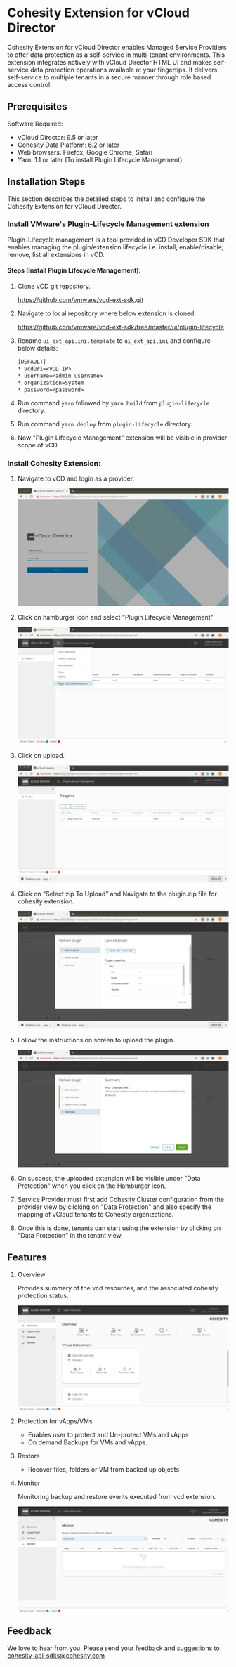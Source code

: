 # Cohesity Extension for vCloud Director

Cohesity Extension for vCloud Director enables Managed Service Providers to offer data protection as a self-service in multi-tenant environments. This extension integrates natively with vCloud Director HTML UI and makes self-service data protection operations available at your fingertips. It delivers self-service to multiple tenants in a secure manner through role based access control.

## Prerequisites

Software Required:

* vCloud Director: 9.5 or later
* Cohesity Data Platform: 6.2 or later
* Web browsers: Firefox, Google Chrome, Safari
* Yarn: 1.1 or later (To install Plugin Lifecycle Management)

## Installation Steps

This section describes the detailed steps to install and configure the Cohesity Extension for vCloud Director.

### Install VMware's Plugin-Lifecycle Management extension

Plugin-Lifecycle management is a tool provided in vCD Developer SDK that enables managing the plugin/extension lifecycle i.e. install, enable/disable, remove, list all extensions in vCD.

#### Steps (Install Plugin Lifecycle Management):

1) Clone vCD git repository. 

    https://github.com/vmware/vcd-ext-sdk.git

2) Navigate to local repository where below extension is cloned.

    https://github.com/vmware/vcd-ext-sdk/tree/master/ui/plugin-lifecycle

3) Rename `ui_ext_api.ini.template` to `ui_ext_api.ini` and configure below details:

    ```
    [DEFAULT]
    * vcduri=<vCD IP>
    * username=<admin username>
    * organization=System
    * password=<password>
    ```

4) Run command `yarn` followed by `yarn build` from `plugin-lifecycle` directory.

5) Run command `yarn deploy` from `plugin-lifecycle` directory.

6) Now "Plugin Lifecycle Management" extension will be visible in provider scope of vCD.


### Install Cohesity Extension:

1) Navigate to vCD and login as a provider.
	
    ![alt-text](/documentation/images/image5.png)

2) Click on hamburger icon and select "Plugin Lifecycle Management"

    ![alt-text](/documentation/images/image6.png)

3) Click on upload.

    ![alt-text](/documentation/images/image7.png)

4) Click on “Select zip To Upload” and Navigate to the plugin.zip file for cohesity extension.

    ![alt-text](/documentation/images/image8.png)

5) Follow the instructions on screen to upload the plugin.

    ![alt-text](/documentation/images/image9.png)

6) On success, the uploaded extension will be visible under "Data Protection" when you click on the Hamburger Icon.

7) Service Provider must first add Cohesity Cluster configuration from the provider view by clicking on "Data Protection" and also specify the mapping of vCloud tenants to Cohesity organizations.

8) Once this is done, tenants can start using the extension by clicking on "Data Protection" in the tenant view.


## Features

1) Overview

    Provides summary of the vcd resources, and the associated cohesity protection status. 

    ![alt-text](/documentation/images/image10.png)

2) Protection for vApps/VMs
    * Enables user to protect and Un-protect VMs and vApps
    * On demand Backups for VMs and vApps.

3) Restore
    * Recover files, folders or VM from backed up objects

4) Monitor

    Monitoring backup and restore events executed from vcd extension.

    ![alt-text](/documentation/images/image15.png)


## Feedback
We love to hear from you. Please send your feedback and suggestions to cohesity-api-sdks@cohesity.com
